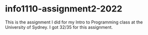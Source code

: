 # info1110-assignment2-2022

This is the assignment I did for my Intro to Programming class at the University of Sydney. I got 32/35 for this assignment.
